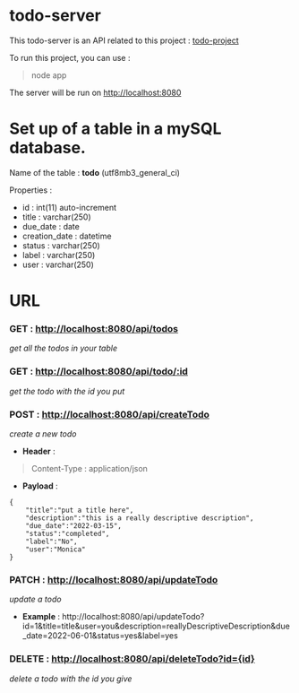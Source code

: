 # todo-server
This todo-server is an API related to this project : [todo-project](https://github.com/MoniSwon/todo-project)

To run this project, you can use :
> node app

The server will be run on [http://localhost:8080](http://localhost:8080)

# Set up of a table in a mySQL database.
Name of the table : **todo** (utf8mb3_general_ci)

Properties :
* id : int(11) auto-increment
* title : varchar(250)
* due_date : date
* creation_date : datetime
* status : varchar(250)
* label : varchar(250)
* user : varchar(250)

# URL
### **GET** : [http://localhost:8080/api/todos](http://localhost:8080/api/todos)

*get all the todos in your table*

### **GET** : [http://localhost:8080/api/todo/:id](http://localhost:8080/api/todos/1)

*get the todo with the id you put*

### **POST** : [http://localhost:8080/api/createTodo](http://localhost:8080/api/createTodo)

*create a new todo*

  * **Header** :
>Content-Type : application/json
  * **Payload** : 
```
{
    "title":"put a title here",
    "description":"this is a really descriptive description",
    "due_date":"2022-03-15",
    "status":"completed",
    "label":"No",
    "user":"Monica"
}
```

### **PATCH** : [http://localhost:8080/api/updateTodo](http://localhost:8080/api/updateTodo)

*update a todo*

* **Example** :
http://localhost:8080/api/updateTodo?id=1&title=title&user=you&description=reallyDescriptiveDescription&due_date=2022-06-01&status=yes&label=yes

### **DELETE** : [http://localhost:8080/api/deleteTodo?id={id}](http://localhost:8080/api/deleteTodo?id=1)

*delete a todo with the id you give*


